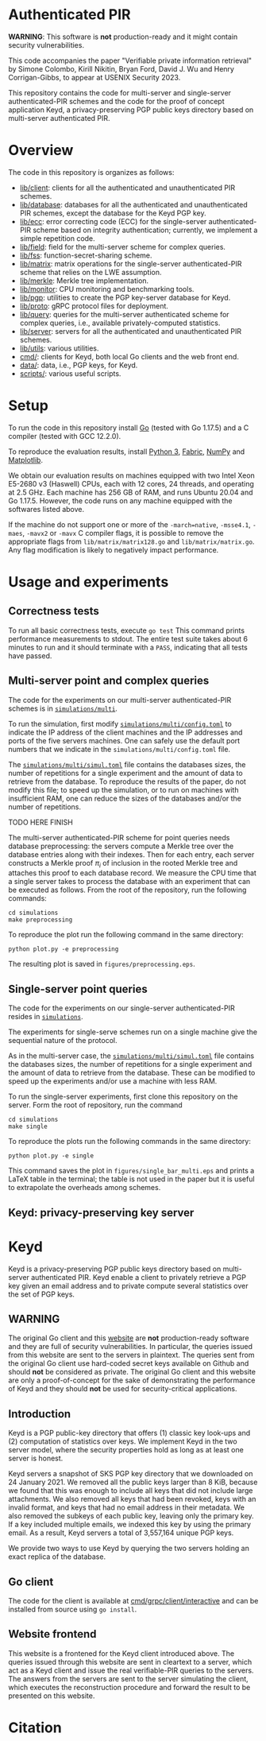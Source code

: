 # Authenticated PIR
**WARNING**: This software is **not** production-ready 
and it might contain security vulnerabilities.

This code accompanies the paper "Verifiable private information retrieval"
by Simone Colombo, Kirill Nikitin, 
Bryan Ford, David J. Wu and Henry Corrigan-Gibbs, to appear at USENIX Security
2023.

This repository contains the code for multi-server and
single-server authenticated-PIR schemes and the code
for the proof of concept application Keyd, 
a privacy-preserving PGP public keys directory based on multi-server 
authenticated PIR.


# Overview
The code in this repository is organizes as follows:

* [lib/client](lib/client): clients for all the authenticated and
unauthenticated PIR schemes.
* [lib/database](lib/database): databases for all the authenticated and
    unauthenticated PIR schemes, except the database for the Keyd PGP key.
* [lib/ecc](lib/ecc): error correcting code (ECC) for the
    single-server authenticated-PIR scheme based on integrity authentication;
    currently, we implement a simple repetition code.
* [lib/field](lib/field): field for the multi-server scheme for complex
    queries.
* [lib/fss](lib/fss): function-secret-sharing scheme.
* [lib/matrix](lib/matrix): matrix operations for the single-server
    authenticated-PIR scheme that relies on the LWE assumption.
* [lib/merkle](lib/merkle): Merkle tree implementation.
* [lib/monitor](lib/monitor): CPU monitoring and benchmarking tools.
* [lib/pgp](lib/pgp): utilities to create the PGP key-server database for Keyd. 
* [lib/proto](lib/proto): gRPC protocol files for deployment.
* [lib/query](lib/query): queries for the multi-server authenticated scheme for
    complex queries, i.e., available privately-computed statistics.
* [lib/server](lib/server): servers for all the authenticated and
    unauthenticated PIR schemes.
* [lib/utils](lib/utils): various utilities.
* [cmd/](cmd): clients for Keyd, both local Go clients and the web front end.
* [data/](data): data, i.e., PGP keys, for Keyd.
* [scripts/](scripts): various useful scripts.

# Setup
To run the code in this repository
install [Go](https://go.dev/) (tested with Go 1.17.5)
and a C compiler (tested with GCC 12.2.0).

To reproduce the evaluation results, install 
[Python 3](https://www.python.org/downloads/), 
[Fabric](https://www.fabfile.org/),
[NumPy](https://numpy.org/) and 
[Matplotlib](https://matplotlib.org/).

We obtain our evaluation results 
on machines equipped with two
Intel Xeon E5-2680 v3 (Haswell) CPUs, each with 12 cores, 24 threads,
and operating at 2.5 GHz. Each machine has 256 GB of RAM, and
runs Ubuntu 20.04 and Go 1.17.5.
However, the code runs on any machine equipped with the 
softwares listed above.

If the machine do not support one or more of the
`-march=native`, `-msse4.1`, `-maes`, `-mavx2` or `-mavx` C compiler flags,
it is possible to remove the appropriate flags from
`lib/matrix/matrix128.go` and `lib/matrix/matrix.go`. 
Any flag modification is likely to negatively impact performance.

# Usage and experiments

## Correctness tests
To run all basic correctness tests, execute
`go test`
This command prints performance measurements to stdout.
The entire test suite takes about 6 minutes to run and it should terminate with a `PASS`,
indicating that all tests have passed.

## Multi-server point and complex queries
The code for the experiments on our multi-server authenticated-PIR schemes
is in [`simulations/multi`](simulations/multi).

To run the simulation, first modify
[`simulations/multi/config.toml`](simulations/multi/config.toml)
to indicate the IP address of the client machines and the IP addresses and
ports of the five servers machines. One can safely use the default 
port numbers that we indicate in the `simulations/multi/config.toml` file.

The [`simulations/multi/simul.toml`](simulations/multi/simul.toml) 
file contains the databases sizes, 
the number of repetitions for a single experiment and the amount of data to 
retrieve from the database. To reproduce the results of the paper, 
do not modify this file; to speed up the simulation, or to run on machines with 
insufficient RAM, one can reduce the sizes of the databases and/or the number of
repetitions.

TODO HERE FINISH

The multi-server authenticated-PIR scheme 
for point queries needs database preprocessing:
the servers compute a Merkle
tree over the database entries along
with their indexes.
Then for each entry, each server constructs a Merkle proof $\pi_i$
of inclusion in the rooted Merkle tree and attaches this proof
to each database record.
We measure the CPU time that a single server takes to process the database 
with an experiment that can be executed as follows. From the root 
of the repository, run the following commands:
```
cd simulations
make preprocessing
```

To reproduce the plot run the following command in the same directory:
```
python plot.py -e preprocessing
```
The resulting plot is saved in `figures/preprocessing.eps`.

## Single-server point queries
The code for the experiments on our single-server authenticated-PIR
resides in [`simulations`](simulations).

The experiments for single-serve schemes run on a single machine 
give the sequential nature of the protocol. 

As in the multi-server case, 
the [`simulations/multi/simul.toml`](simulations/multi/simul.toml) 
file contains the databases sizes, 
the number of repetitions for a single experiment and the amount of data to 
retrieve from the database. These can be modified to speed up the experiments
and/or use a machine with less RAM.

To run the single-server experiments, first clone this repository on the server. 
Form the root of repository, run the command
```
cd simulations
make single
```

To reproduce the plots run the following commands in the same directory:
```
python plot.py -e single
```
This command saves the plot in `figures/single_bar_multi.eps` and prints a LaTeX
table in the terminal; the table is not used in the paper but it is useful to
extrapolate the overheads among schemes.

## Keyd: privacy-preserving key server

# Keyd
Keyd is a privacy-preserving PGP public keys directory based on multi-server
authenticated PIR.
Keyd enable a client to privately retrieve a PGP key given an email address and
to private compute several statistics over the set of PGP keys.

## WARNING
The original Go client and this [website](https://keyd.org/) are **not** production-ready software
and they are full of security vulnerabilities.
In particular, the queries issued from this website are sent to the servers in plaintext.
The queries sent from the original Go client use hard-coded secret keys
available on Github and
should **not** be considered as private.
The original Go client and this website are only a proof-of-concept for the sake
of demonstrating the performance of Keyd and they should **not** be used for
security-critical applications.

## Introduction
Keyd is a PGP public-key directory that offers
(1) classic key look-ups and
(2) computation of statistics over keys.
We implement Keyd in the two server model, where the security
properties hold as long as at least one server is honest.

Keyd servers a snapshot of SKS PGP key directory that we downloaded on 24
January 2021. We removed all the public keys larger than 8 KiB, because we
found that this was enough to include all keys that did not include large
attachments. We also removed all keys that had been revoked, keys with an
invalid format, and keys that had no email address in their metadata.
We also removed the subkeys of each public key, leaving only the primary key.
If a key included multiple emails, we indexed this key by using the primary
email. As a result, Keyd servers a total of 3,557,164 unique PGP keys.

We provide two ways to use Keyd by querying the two servers holding an exact
replica of the database.

## Go client
The code for the client is
available at [cmd/grpc/client/interactive](cmd/grpc/client/interactive) 
and can be installed from source using `go install`.

## Website frontend
This website is a frontened for the Keyd client introduced above.
The queries issued through this website are sent in cleartext to a server, which
act as a Keyd client and issue the real verifiable-PIR queries to the servers.
The answers from the servers are sent to the server simulating the client, which
executes the reconstruction procedure and forward the result to be presented on
this website.

# Citation
